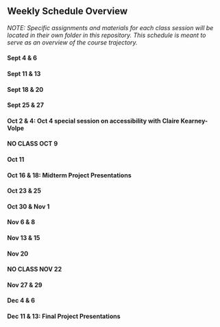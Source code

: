 ## Weekly Schedule Overview

*NOTE: Specific assignments and materials for each class session will be located in their own folder in this repository. This schedule is meant to serve as an overview of the course trajectory.*

#### Sept 4 & 6

#### Sept 11 & 13

#### Sept 18 & 20

#### Sept 25 & 27

#### Oct 2 & 4: Oct 4 special session on accessibility with Claire Kearney-Volpe

#### NO CLASS OCT 9

#### Oct 11

#### Oct 16 & 18: Midterm Project Presentations

#### Oct 23 & 25

#### Oct 30 & Nov 1

#### Nov 6 & 8

#### Nov 13 & 15

#### Nov 20

#### NO CLASS NOV 22

#### Nov 27 & 29

#### Dec 4 & 6

#### Dec 11 & 13: Final Project Presentations
